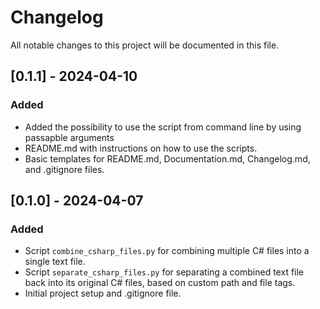 # Changelog

All notable changes to this project will be documented in this file.

## [0.1.1] - 2024-04-10

### Added
- Added the possibility to use the script from command line by using passapble arguments
- README.md with instructions on how to use the scripts.
- Basic templates for README.md, Documentation.md, Changelog.md, and .gitignore files.

## [0.1.0] - 2024-04-07

### Added
- Script `combine_csharp_files.py` for combining multiple C# files into a single text file.
- Script `separate_csharp_files.py` for separating a combined text file back into its original C# files, based on custom path and file tags.
- Initial project setup and .gitignore file.
